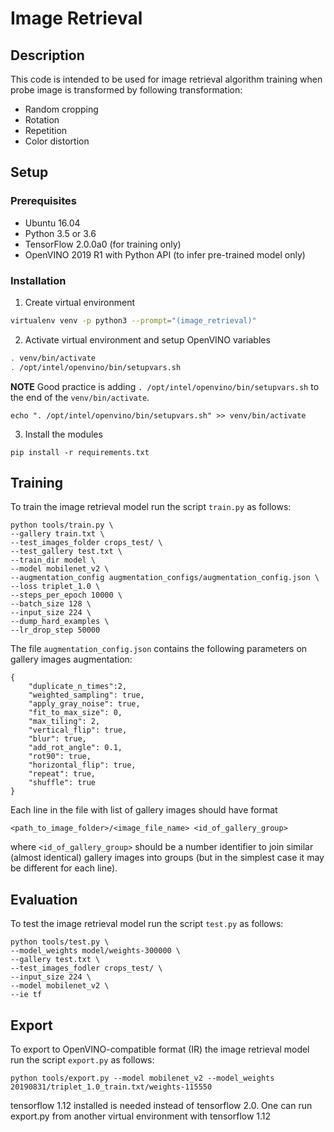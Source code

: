 # Image Retrieval

## Description

This code is intended to be used for image retrieval algorithm training when probe image is transformed by following transformation:
* Random cropping
* Rotation
* Repetition
* Color distortion

## Setup

### Prerequisites

* Ubuntu 16.04
* Python 3.5 or 3.6
* TensorFlow 2.0.0a0 (for training only)
* OpenVINO 2019 R1 with Python API (to infer pre-trained model only)

### Installation

1. Create virtual environment
```bash
virtualenv venv -p python3 --prompt="(image_retrieval)"
```

2. Activate virtual environment and setup OpenVINO variables
```bash
. venv/bin/activate
. /opt/intel/openvino/bin/setupvars.sh
```
**NOTE** Good practice is adding `. /opt/intel/openvino/bin/setupvars.sh` to the end of the `venv/bin/activate`.
```
echo ". /opt/intel/openvino/bin/setupvars.sh" >> venv/bin/activate
```

3. Install the modules

```
pip install -r requirements.txt
```

## Training

To train the image retrieval model run the script `train.py` as follows:
```
python tools/train.py \
--gallery train.txt \
--test_images_folder crops_test/ \
--test_gallery test.txt \
--train_dir model \
--model mobilenet_v2 \
--augmentation_config augmentation_configs/augmentation_config.json \
--loss triplet_1.0 \
--steps_per_epoch 10000 \
--batch_size 128 \
--input_size 224 \
--dump_hard_examples \
--lr_drop_step 50000

```

The file `augmentation_config.json` contains the following parameters on gallery images augmentation:
```
{
	"duplicate_n_times":2,
	"weighted_sampling": true,
	"apply_gray_noise": true,
	"fit_to_max_size": 0,
	"max_tiling": 2,
	"vertical_flip": true,
	"blur": true,
	"add_rot_angle": 0.1,
	"rot90": true,
	"horizontal_flip": true,
	"repeat": true,
	"shuffle": true
}
```

Each line in the file with list of gallery images should have format
```
<path_to_image_folder>/<image_file_name> <id_of_gallery_group>
```
where `<id_of_gallery_group>` should be a number identifier to join similar (almost identical) gallery images
into groups (but in the simplest case it may be different for each line).

## Evaluation

To test the image retrieval model run the script `test.py` as follows:
```
python tools/test.py \
--model_weights model/weights-300000 \
--gallery test.txt \
--test_images_fodler crops_test/ \
--input_size 224 \
--model mobilenet_v2 \
--ie tf
```

## Export
To export to OpenVINO-compatible format (IR) the image retrieval model run the script `export.py` as follows:

```
python tools/export.py --model mobilenet_v2 --model_weights 20190831/triplet_1.0_train.txt/weights-115550
```

tensorflow 1.12 installed is needed instead of tensorflow 2.0. One can run export.py from another virtual environment with tensorflow 1.12